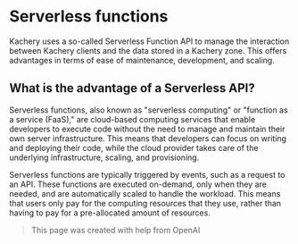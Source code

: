 # Serverless functions

Kachery uses a so-called Serverless Function API to manage the interaction between Kachery clients and the data stored in a Kachery zone. This offers advantages in terms of ease of maintenance, development, and scaling.

## What is the advantage of a Serverless API?

Serverless functions, also known as "serverless computing" or "function as a service (FaaS)," are cloud-based computing services that enable developers to execute code without the need to manage and maintain their own server infrastructure. This means that developers can focus on writing and deploying their code, while the cloud provider takes care of the underlying infrastructure, scaling, and provisioning.

Serverless functions are typically triggered by events, such as a request to an API. These functions are executed on-demand, only when they are needed, and are automatically scaled to handle the workload. This means that users only pay for the computing resources that they use, rather than having to pay for a pre-allocated amount of resources.

> This page was created with help from OpenAI